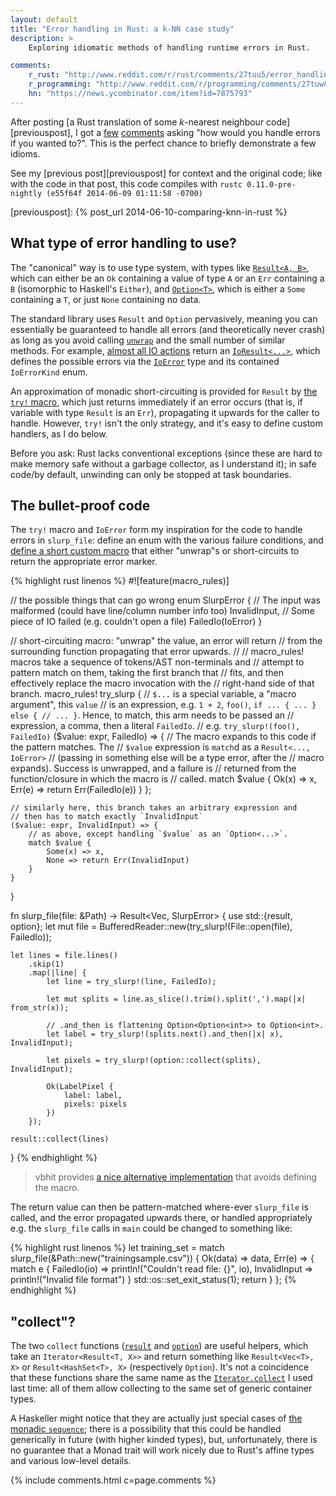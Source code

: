 ```yaml
---
layout: default
title: "Error handling in Rust: a k-NN case study"
description: >
    Exploring idiomatic methods of handling runtime errors in Rust.

comments:
    r_rust: "http://www.reddit.com/r/rust/comments/27tuu5/error_handling_in_rust_a_knn_case_study/"
    r_programming: "http://www.reddit.com/r/programming/comments/27tuw8/error_handling_in_rust_a_knn_case_study/"
    hn: "https://news.ycombinator.com/item?id=7875793"
---
```


After posting
[a Rust translation of some *k*-nearest neighbour code][previouspost],
I got a [few](https://news.ycombinator.com/item?id=7875378)
[comments](https://news.ycombinator.com/item?id=7872878) asking "how
would you handle errors if you wanted to?". This is the perfect chance
to briefly demonstrate a few idioms.

See my [previous post][previouspost] for context and the original
code; like with the code in that post, this code compiles with `rustc
0.11.0-pre-nightly (e55f64f 2014-06-09 01:11:58 -0700)`

[previouspost]: {% post_url 2014-06-10-comparing-knn-in-rust %}

## What type of error handling to use?

The "canonical" way is to use type system, with types like
[`Result<A, B>`][result], which can either be an `Ok` containing a
value of type `A` or an `Err` containing a `B` (isomorphic to
Haskell's `Either`), and [`Option<T>`][option], which is either a
`Some` containing a `T`, or just `None` containing no data.

[result]: http://doc.rust-lang.org/master/std/result/type.Result.html
[option]: http://doc.rust-lang.org/master/std/option/type.Option.html

The standard library uses `Result` and `Option` pervasively, meaning
you can essentially be guaranteed to handle all errors (and
theoretically never crash) as long as you avoid calling
[`unwrap`][unwrap] and the small number of similar methods. For
example, [almost all IO actions][iohandling] return an
[`IoResult<...>`][ioresult], which defines the possible errors via the
[`IoError`][ioerror] type and its contained `IoErrorKind` enum.

[unwrap]: http://doc.rust-lang.org/master/core/result/type.Result.html#method.unwrap
[iohandling]: http://doc.rust-lang.org/master/std/io/index.html#error-handling
[ioresult]: http://doc.rust-lang.org/master/std/io/type.IoResult.html
[ioerror]: http://doc.rust-lang.org/master/std/io/struct.IoError.html

An approximation of monadic short-circuiting is provided for `Result`
by
[the `try!` macro](http://doc.rust-lang.org/master/std/result/#the-try!-macro),
which just returns immediately if an error occurs (that is, if
variable with type `Result` is an `Err`), propagating it upwards for
the caller to handle. However, `try!` isn't the only strategy, and
it's easy to define custom handlers, as I do below.

Before you ask: Rust lacks conventional exceptions (since these are
hard to make memory safe without a garbage collector, as I understand
it); in safe code/by default, unwinding can only be stopped at task
boundaries.

## The bullet-proof code

The `try!` macro and `IoError` form my inspiration for the code to
handle errors in `slurp_file`: define an enum with the various failure
conditions, and [define a short custom macro][macros] that either
"unwrap"s or short-circuits to return the appropriate error marker.

[macros]: http://doc.rust-lang.org/master/guide-macros.html

{% highlight rust linenos %}
#![feature(macro_rules)]

// the possible things that can go wrong
enum SlurpError {
    // The input was malformed (could have line/column number info too)
    InvalidInput,
    // Some piece of IO failed (e.g. couldn't open a file)
    FailedIo(IoError)
}

// short-circuiting macro: "unwrap" the value, an error will return
// from the surrounding function propagating that error upwards.
//
// macro_rules! macros take a sequence of tokens/AST non-terminals and
// attempt to pattern match on them, taking the first branch that
// fits, and then effectively replace the macro invocation with the
// right-hand side of that branch.
macro_rules! try_slurp {
    // `$...` is a special variable, a "macro argument", this `value`
    // is an expression, e.g. `1 + 2`, `foo()`, `if ... { ... } else {
    // ... }`. Hence, to match, this arm needs to be passed an
    // expression, a comma, then a literal `FailedIo`.
    // e.g. `try_slurp!(foo(), FailedIo)`
    ($value: expr, FailedIo) => {
        // The macro expands to this code if the pattern matches. The
        // `$value` expression is `match`d as a `Result<..., IoError>`
        // (passing in something else will be a type error, after the
        // macro expands). Success is unwrapped, and a failure is
        // returned from the function/closure in which the macro is
        // called.
        match $value {
            Ok(x) => x,
            Err(e) => return Err(FailedIo(e))
        }
    };

    // similarly here, this branch takes an arbitrary expression and
    // then has to match exactly `InvalidInput`
    ($value: expr, InvalidInput) => {
        // as above, except handling `$value` as an `Option<...>`.
        match $value {
            Some(x) => x,
            None => return Err(InvalidInput)
        }
    }
}

fn slurp_file(file: &Path) -> Result<Vec<LabelPixel>, SlurpError> {
    use std::{result, option};
    let mut file = BufferedReader::new(try_slurp!(File::open(file), FailedIo));

    let lines = file.lines()
        .skip(1)
        .map(|line| {
            let line = try_slurp!(line, FailedIo);

            let mut splits = line.as_slice().trim().split(',').map(|x| from_str(x));

            // .and_then is flattening Option<Option<int>> to Option<int>.
            let label = try_slurp!(splits.next().and_then(|x| x), InvalidInput);

            let pixels = try_slurp!(option::collect(splits), InvalidInput);

            Ok(LabelPixel {
                label: label,
                pixels: pixels
            })
        });

    result::collect(lines)
}
{% endhighlight %}

> vbhit provides [a nice alternative implementation][vhbit] that
> avoids defining the macro.

[vhbit]: http://www.reddit.com/r/rust/comments/27tuu5/error_handling_in_rust_a_knn_case_study/ci4nvpi.

The return value can then be pattern-matched where-ever `slurp_file`
is called, and the error propagated upwards there, or handled
appropriately e.g. the `slurp_file` calls in `main` could be changed
to something like:

{% highlight rust linenos %}
let training_set = match slurp_file(&Path::new("trainingsample.csv")) {
    Ok(data) => data,
    Err(e) => {
        match e {
            FailedIo(io) => println!("Couldn't read file: {}", io),
            InvalidInput => println!("Invalid file format")
        }
        std::os::set_exit_status(1);
        return
    }
};
{% endhighlight %}

## "collect"?

The two `collect` functions
([`result`](http://doc.rust-lang.org/master/std/result/fn.collect.html)
and
[`option`](http://doc.rust-lang.org/master/std/option/fn.collect.html))
are useful helpers, which take an `Iterator<Result<T, X>>` and return
something like `Result<Vec<T>, X>` or `Result<HashSet<T>, X>`
(respectively `Option`). It's not a coincidence that these functions
share the same name as the
[`Iterator.collect`](http://doc.rust-lang.org/master/std/iter/trait.Iterator.html#tymethod.collect)
I used last time: all of them allow collecting to the same set of
generic container types.

A Haskeller might notice that they are actually just special cases of
[the monadic `sequence`][sequence]; there is a possibility that this
could be handled generically in future (with higher kinded types),
but, unfortunately, there is no guarantee that a Monad trait will work
nicely due to Rust's affine types and various low-level details.


[sequence]: http://hackage.haskell.org/package/base-4.7.0.0/docs/Prelude.html#v:sequence

{% include comments.html c=page.comments %}
